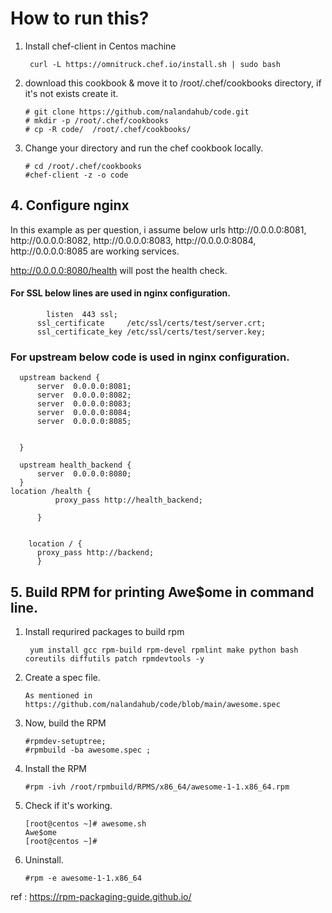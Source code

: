 # How to run this?

1. Install chef-client in Centos machine
    ```
     curl -L https://omnitruck.chef.io/install.sh | sudo bash
    ```
2. download this cookbook & move it to /root/.chef/cookbooks directory, if it's not exists create it. 
    ```
    # git clone https://github.com/nalandahub/code.git
    # mkdir -p /root/.chef/cookbooks
    # cp -R code/  /root/.chef/cookbooks/
    ```
3. Change your directory and run the chef cookbook locally.
   ```
   # cd /root/.chef/cookbooks
   #chef-client -z -o code
   ```


## 4. Configure nginx
<p>In this example as per question, i assume below urls 
  http://0.0.0.0:8081,
  http://0.0.0.0:8082,
  http://0.0.0.0:8083,
  http://0.0.0.0:8084,
  http://0.0.0.0:8085 are working services.
  
  http://0.0.0.0:8080/health will post the health check.</p>

  #### For SSL below lines are used in nginx configuration.
  ```
          listen  443 ssl;
        ssl_certificate     /etc/ssl/certs/test/server.crt;
        ssl_certificate_key /etc/ssl/certs/test/server.key;
  ```
  ### For upstream below code is used in nginx configuration.
  ```
    upstream backend {
        server  0.0.0.0:8081;
        server  0.0.0.0:8082;
        server  0.0.0.0:8083;
        server  0.0.0.0:8084;
        server  0.0.0.0:8085;

 
    }

    upstream health_backend {
        server  0.0.0.0:8080;
    }
 location /health {
            proxy_pass http://health_backend;

        }


      location / {
        proxy_pass http://backend;
        }
  ```



## 5. Build RPM for printing Awe$ome in command line.

 1. Install requrired packages to build rpm
    ```
     yum install gcc rpm-build rpm-devel rpmlint make python bash coreutils diffutils patch rpmdevtools -y
    ```

2. Create a spec file.
    ```
    As mentioned in https://github.com/nalandahub/code/blob/main/awesome.spec
    ```

3.  Now, build the RPM
    ```
    #rpmdev-setuptree; 
    #rpmbuild -ba awesome.spec ;
    ```

 4. Install the RPM
    ```
    #rpm -ivh /root/rpmbuild/RPMS/x86_64/awesome-1-1.x86_64.rpm
    ```
 
 5. Check if it's working.
    ```
    [root@centos ~]# awesome.sh
    Awe$ome
    [root@centos ~]#
    ```
 6. Uninstall.
    ```
    #rpm -e awesome-1-1.x86_64
    ```
ref : https://rpm-packaging-guide.github.io/
